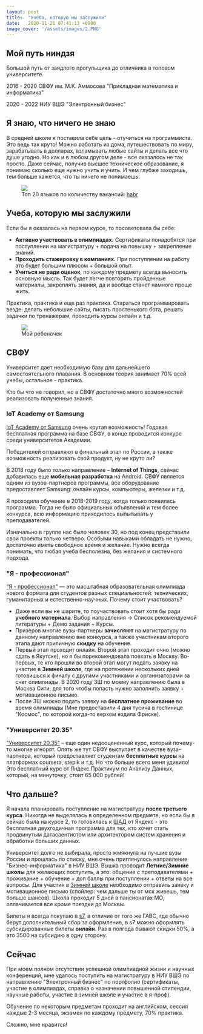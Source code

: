 ```yaml
---
layout: post
title:  "Учеба, которую мы заслужили"
date:   2020-11-21 07:41:13 +0900
image_cover: '/assets/images/2.PNG'
---
```


## Мой путь ниндзя

Большой путь от заядлого прогульщика до отличника в топовом университете.

2016 - 2020 СВФУ им. М.К. Аммосова "Прикладная математика и информатика"

2020 - 2022 НИУ ВШЭ "Электронный бизнес"

## Я знаю, что ничего не знаю

В средней школе я поставила себе цель - отучиться на программиста. Это ведь так круто! Можно работать из дома, путешествовать по миру, зарабатывать в долларах, взламывать любые сайты и делать все что душе угодно. Но как и в любом другом деле - все оказалось не так просто. Даже сейчас, получив высшее техническое образование, я понимаю сколько еще нужно учить и учить. И чем глубже заходишь, тем больше кажется, что ты ничего не понимаешь.

<figure>
  <img src="{{ site.url }}/assets/images/cod.png" data-action="zoom" />
  <figcaption> Топ 20 языков по количеству вакансий: <a href="https://habr.com/ru/company/hh/blog/418079">habr</a></figcaption>
</figure>

## Учеба, которую мы заcлужили

Если бы я оказалась на первом курсе, то посоветовала бы себе:

- **Активно участвовать в олимпиадах.** Сертификаты понадобятся при поступлении на магистратуру + подача на повышку + закрепление знаний.
- **Проходить стажировку в компаниях.** При поступлении на работу это будет большим плюсом + большой опыт.
- **Учиться не ради оценок**, по каждому предмету всегда выносить основную мысль. Так будет легче повторять пройденные материалы, закреплять знания, да и вообще станет намного проще жить.

Практика, практика и еще раз практика. Стараться программировать везде: делать небольшие сайты, писать простенького бота, решать задачки по тренажерам, проходить курсы онлайн и т.д. 

<figure>
  <img src="{{ site.url }}/assets/images/img-714125541-0022.jpg" data-action="zoom" />
  <figcaption>Мой ребеночек</figcaption>
</figure>

## СВФУ

Университет дает необходимую базу для дальнейшего самостоятельного плавания. В основном теория занимает 70% всей учебы, остальное - практика.

Кто бы что не говорил, но в СВФУ достаточно много возможностей реализовать полученные знания.

### IoT Academy от Samsung

[IoT Academy от Samsung](https://myitacademy.ru) очень крутая возможность! Годовая бесплатная программа на базе СВФУ, в конце проводится конкурс среди университетов Академии.

Победителей отправляют в финальный этап по России, а также возможность реализовать свой продукт, ну не круто ли?

В 2018 году было только направление – **Internet of Things**, сейчас добавилась еще **мобильная разработка** на Android. СВФУ является одним из вузов-партнеров программы, все оборудование предоставляет Samsung: онлайн курсы, компьютеры, железки и т.д.

Я проходила обучение в 2018-2019 году, когда только появилась программа. Тогда не было официальных объявлений и тем более конкурса, всю информацию приходилось выпытывать у преподавателей.

Изначально в группе нас было человек 30, но под конец представили свои проекты только четверо. Особыми навыками обладать не нужно, достаточно иметь свободное время и желание. Нужно всегда понимать, что любая учеба бесполезна, без желания и системного подхода.

### "Я - профессионал"

["Я - профессионал"](https://yandex.ru/profi/) — это масштабная образовательная олимпиада нового формата для студентов разных специальностей: технических, гуманитарных и естественно-научных. Почему стоит участвовать?

- Даже если вы не шарите, то поучаствовать стоит хотя бы ради **учебного материала**. Выбор направления -> Список рекомендуемой литературы + Демо задания + Курсы.
- Призеров многие вузы-партнеры **зачисляют** на магистратуру по данному направлению вне конкурса, а также участникам второго этапа дают приличную **скидку** на обучение.
- Первый этап проходит онлайн. Второй этап проходит очно (можно сдать в Якутске), но я бы порекомендовала поехать в Москву. Во-первых, те кто прошли во второй этап могут подать заявку на участие в **Зимней школе**, где на протяжении нескольких дней готовишься к финалу с другими участниками и организаторами за счет олимпиады. В 2020 году ЗШ по моему направлению была в Москва Сити, для того чтобы попасть нужно заполнить заявку + мотивационное письмо.
- После ЗШ можно подать заявку на **бесплатное проживание** во время олимпиады (Мне предоставили 4 дня тусича в гостинице "Космос", по которой когда-то верхом ездила Фриске).

### "Университет 20.35"

["Университет 20.35"](https://2035.university) – еще один недооцененный курс, который почему-то многие игнорят. Опять же тут СВФУ выступает в качестве вуза-партнера, который предоставляет студентам **бесплатные курсы** на платформах coursera, stepik и т.д. Но что больше всего меня удивило! Это бесплатный курс от Яндекс.Практикум по Анализу Данных, который, на минуточку, стоит 65 000 рублей! 

## Что дальше?

Я начала планировать поступление на магистратуру **после третьего курса**. Никогда не выделялась в определенном предмете, но если бы я сейчас была на курсе 2, то готовилась к [ШАД](https://yandexdataschool.ru) от Яндекс - это бесплатная двухгодичная программа для тех, кто хочет стать продвинутым датасаентистом или архитектором систем хранения и обработки больших данных.

Университет долго не выбирала, просто жмякнула на лучшие вузы России и прошлась по списку, мне очень приглянулось направление "Бизнес-информатика" в НИУ ВШЭ. Вышка проводит **Летние/Зимние школы** для желающих поступить, а это: общение с преподавателями + проживание + обучение + доп баллы при поступлении + ответы на все вопросы. Для участия в [Зимней школе](https://www.hse.ru/winter/) необходимо отправить заявку и мотивационное письмо (спойлер: чем дальше ты от мск живешь, тем больше шансов). Школа проходит 5 дней в пансионатах МО, оплачивается все кроме поездки до Москвы.

Билеты я всегда покупаю в [s7](https://www.s7.ru/), в отличие от того же ГАВС, где обычно берут дополнительный сбор за оформление, в s7 можно оформлять субсидированные билеты **онлайн**. Раз в полгода бывают скидки 50%, а это 3500 на субсидию в одну сторону.

## Сейчас

При моем полном отсутствии успешной олимпиадной жизни и научных конференций, мне удалось поступить на магистратуру в НИУ ВШЭ по направлению "Электронный бизнес" по портфолио (сертификаты, участие в олимпиадах, справка о назначении повышенной стипендии, научные работы, участие в зимней школе и участие в я-проф).

Обучение по некоторым предметам проходит на английском, сессия каждые 2-3 месяца, экзамен по каждому предмету, 70% практика. 

Сложно, мне нравится!
